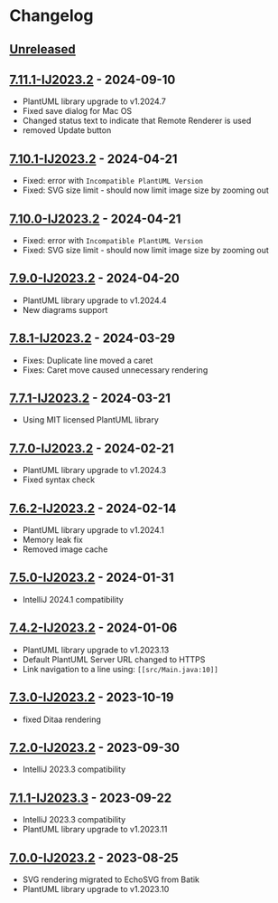 # Changelog

## [Unreleased]

## [7.11.1-IJ2023.2] - 2024-09-10
- PlantUML library upgrade to v1.2024.7
- Fixed save dialog for Mac OS
- Changed status text to indicate that Remote Renderer is used
- removed Update button

## [7.10.1-IJ2023.2] - 2024-04-21
- Fixed: error with `Incompatible PlantUML Version`
- Fixed: SVG size limit - should now limit image size by zooming out

## [7.10.0-IJ2023.2] - 2024-04-21
- Fixed: error with `Incompatible PlantUML Version`
- Fixed: SVG size limit - should now limit image size by zooming out

## [7.9.0-IJ2023.2] - 2024-04-20
- PlantUML library upgrade to v1.2024.4
- New diagrams support

## [7.8.1-IJ2023.2] - 2024-03-29
- Fixes: Duplicate line moved a caret
- Fixes: Caret move caused unnecessary rendering

## [7.7.1-IJ2023.2] - 2024-03-21
- Using MIT licensed PlantUML library

## [7.7.0-IJ2023.2] - 2024-02-21
- PlantUML library upgrade to v1.2024.3
- Fixed syntax check

## [7.6.2-IJ2023.2] - 2024-02-14
- PlantUML library upgrade to v1.2024.1
- Memory leak fix
- Removed image cache

## [7.5.0-IJ2023.2] - 2024-01-31
- IntelliJ 2024.1 compatibility

## [7.4.2-IJ2023.2] - 2024-01-06
- PlantUML library upgrade to v1.2023.13
- Default PlantUML Server URL changed to HTTPS
- Link navigation to a line using: `[[src/Main.java:10]]`

## [7.3.0-IJ2023.2] - 2023-10-19
- fixed Ditaa rendering

## [7.2.0-IJ2023.2] - 2023-09-30
- IntelliJ 2023.3 compatibility

## [7.1.1-IJ2023.3] - 2023-09-22
- IntelliJ 2023.3 compatibility
- PlantUML library upgrade to v1.2023.11

## [7.0.0-IJ2023.2] - 2023-08-25
- SVG rendering migrated to EchoSVG from Batik
- PlantUML library upgrade to v1.2023.10

[Unreleased]: https://github.com/esteinberg/plantuml4idea/compare/v7.11.1-IJ2023.2...HEAD
[7.11.1-IJ2023.2]: https://github.com/esteinberg/plantuml4idea/compare/v7.10.1-IJ2023.2...v7.11.1-IJ2023.2
[7.10.1-IJ2023.2]: https://github.com/esteinberg/plantuml4idea/compare/v7.10.0-IJ2023.2...v7.10.1-IJ2023.2
[7.10.0-IJ2023.2]: https://github.com/esteinberg/plantuml4idea/compare/v7.9.0-IJ2023.2...v7.10.0-IJ2023.2
[7.9.0-IJ2023.2]: https://github.com/esteinberg/plantuml4idea/compare/v7.8.1-IJ2023.2...v7.9.0-IJ2023.2
[7.8.1-IJ2023.2]: https://github.com/esteinberg/plantuml4idea/compare/v7.7.1-IJ2023.2...v7.8.1-IJ2023.2
[7.8.0-IJ2023.2]: https://github.com/esteinberg/plantuml4idea/compare/v7.7.1-IJ2023.2...v7.8.0-IJ2023.2
[7.7.1-IJ2023.2]: https://github.com/esteinberg/plantuml4idea/compare/v7.7.0-IJ2023.2...v7.7.1-IJ2023.2
[7.7.0-IJ2023.2]: https://github.com/esteinberg/plantuml4idea/compare/v7.6.2-IJ2023.2...v7.7.0-IJ2023.2
[7.6.2-IJ2023.2]: https://github.com/esteinberg/plantuml4idea/compare/v7.5.0-IJ2023.2...v7.6.2-IJ2023.2
[7.6.1-IJ2023.2]: https://github.com/esteinberg/plantuml4idea/compare/v7.5.0-IJ2023.2...v7.6.1-IJ2023.2
[7.5.0-IJ2023.2]: https://github.com/esteinberg/plantuml4idea/compare/v7.4.2-IJ2023.2...v7.5.0-IJ2023.2
[7.4.2-IJ2023.2]: https://github.com/esteinberg/plantuml4idea/compare/v7.3.0-IJ2023.2...v7.4.2-IJ2023.2
[7.3.0-IJ2023.2]: https://github.com/esteinberg/plantuml4idea/compare/v7.2.0-IJ2023.2...v7.3.0-IJ2023.2
[7.2.0-IJ2023.2]: https://github.com/esteinberg/plantuml4idea/compare/v7.1.1-IJ2023.3...v7.2.0-IJ2023.2
[7.1.1-IJ2023.3]: https://github.com/esteinberg/plantuml4idea/compare/v7.0.0-IJ2023.2...v7.1.1-IJ2023.3
[7.0.0-IJ2023.2]: https://github.com/esteinberg/plantuml4idea/commits/v7.0.0-IJ2023.2
